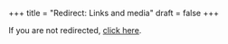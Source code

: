 +++
title = "Redirect: Links and media"
draft = false
+++
<script>
  window.location.replace("/outputs/Links and media/");
</script>
<p>If you are not redirected, <a href="/outputs/Links and media/">click here</a>.</p>
